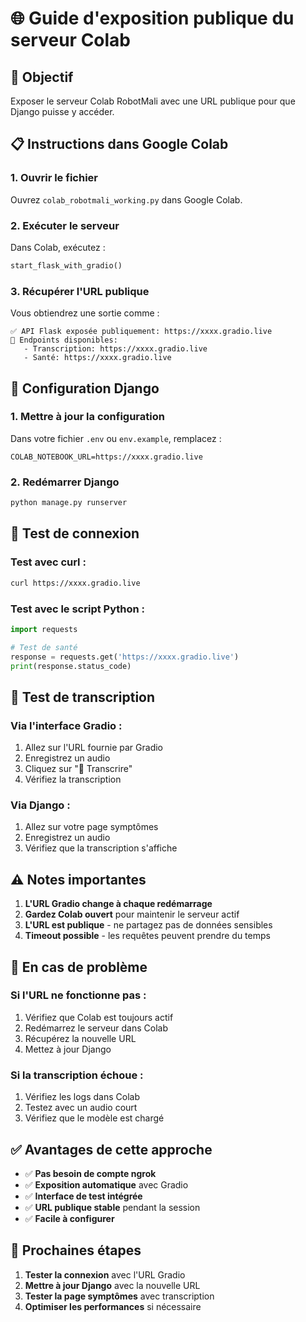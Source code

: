 # 🌐 Guide d'exposition publique du serveur Colab

## 🎯 Objectif
Exposer le serveur Colab RobotMali avec une URL publique pour que Django puisse y accéder.

## 📋 Instructions dans Google Colab

### 1. Ouvrir le fichier
Ouvrez `colab_robotmali_working.py` dans Google Colab.

### 2. Exécuter le serveur
Dans Colab, exécutez :
```python
start_flask_with_gradio()
```

### 3. Récupérer l'URL publique
Vous obtiendrez une sortie comme :
```
✅ API Flask exposée publiquement: https://xxxx.gradio.live
📝 Endpoints disponibles:
   - Transcription: https://xxxx.gradio.live
   - Santé: https://xxxx.gradio.live
```

## 🔧 Configuration Django

### 1. Mettre à jour la configuration
Dans votre fichier `.env` ou `env.example`, remplacez :
```
COLAB_NOTEBOOK_URL=https://xxxx.gradio.live
```

### 2. Redémarrer Django
```bash
python manage.py runserver
```

## 🧪 Test de connexion

### Test avec curl :
```bash
curl https://xxxx.gradio.live
```

### Test avec le script Python :
```python
import requests

# Test de santé
response = requests.get('https://xxxx.gradio.live')
print(response.status_code)
```

## 🎤 Test de transcription

### Via l'interface Gradio :
1. Allez sur l'URL fournie par Gradio
2. Enregistrez un audio
3. Cliquez sur "🎤 Transcrire"
4. Vérifiez la transcription

### Via Django :
1. Allez sur votre page symptômes
2. Enregistrez un audio
3. Vérifiez que la transcription s'affiche

## ⚠️ Notes importantes

1. **L'URL Gradio change à chaque redémarrage**
2. **Gardez Colab ouvert** pour maintenir le serveur actif
3. **L'URL est publique** - ne partagez pas de données sensibles
4. **Timeout possible** - les requêtes peuvent prendre du temps

## 🔄 En cas de problème

### Si l'URL ne fonctionne pas :
1. Vérifiez que Colab est toujours actif
2. Redémarrez le serveur dans Colab
3. Récupérez la nouvelle URL
4. Mettez à jour Django

### Si la transcription échoue :
1. Vérifiez les logs dans Colab
2. Testez avec un audio court
3. Vérifiez que le modèle est chargé

## ✅ Avantages de cette approche

- ✅ **Pas besoin de compte ngrok**
- ✅ **Exposition automatique** avec Gradio
- ✅ **Interface de test intégrée**
- ✅ **URL publique stable** pendant la session
- ✅ **Facile à configurer**

## 🚀 Prochaines étapes

1. **Tester la connexion** avec l'URL Gradio
2. **Mettre à jour Django** avec la nouvelle URL
3. **Tester la page symptômes** avec transcription
4. **Optimiser les performances** si nécessaire 